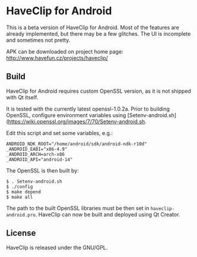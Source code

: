 HaveClip for Android
====================

This is a beta version of HaveClip for Android. Most of the features are already
implemented, but there may be a few glitches. The UI is incomplete and sometimes
not pretty.

APK can be downloaded on project home page:
http://www.havefun.cz/projects/haveclip/

Build
-----

HaveClip for Android requires custom OpenSSL version, as it is not shipped
with Qt itself.

It is tested with the currently latest openssl-1.0.2a. Prior to building OpenSSL,
configure environment variables using
[Setenv-android.sh](https://wiki.openssl.org/images/7/70/Setenv-android.sh.

Edit this script and set some variables, e.g.:

    ANDROID_NDK_ROOT="/home/android/sdk/android-ndk-r10d"
    _ANDROID_EABI="x86-4.9"
    _ANDROID_ARCH=arch-x86
    _ANDROID_API="android-14"

The OpenSSL is then built by:

    $ . Setenv-android.sh
    $ ./config
    $ make depend
    $ make all

The path to the built OpenSSL libraries must be then set in
`haveclip-android.pro`. HaveClip can now be built and deployed using Qt Creator.

License
-------
HaveClip is released under the GNU/GPL.
